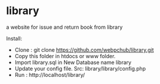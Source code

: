 # library
a website for issue and return book from library


Install: 

* Clone : git clone https://github.com/webpchub/library.git
* Copy this folder in htdocs or www folder.
* Import library.sql in New Database name library
* Update your config file. Src: library/library/config.php
* Run : http://localhost/library/
